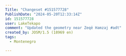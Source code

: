```yaml
---
Title: "Changeset #151577728"
PublishDate: "2024-05-20T12:33:14Z"
id: 151577728
user: LakeTekapo
comment: "Updated the geometry near Zeqë Hamzaj #adt"
created_by: JOSM/1.5 (18969 en)
tags:
  - Montenegro

---
```

